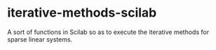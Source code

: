 # iterative-methods-scilab
A sort of functions in Scilab so as to execute the iterative methods for sparse linear systems.
